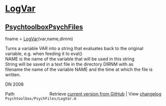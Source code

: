 # [LogVar](LogVar)
## [Psychtoolbox](Psychtoolbox)[PsychFiles](PsychFiles)

fname = [LogVar](LogVar)(var,name,dirnm)  
  
Turns a variable VAR into a string that evaluates back to the original  
variable, e.g. when feeding it to eval()  
NAME is the name of the variable that will be used in this string  
String will be saved in a text file in the directory DIRNM with as  
filename the name of the variable NAME and the time at which the file is  
written.  
  
DN 2008  




<div class="code_header" style="text-align:right;">
  <span style="float:left;">Path&nbsp;&nbsp;</span> <span class="counter">Retrieve <a href=
  "https://raw.github.com/Psychtoolbox-3/Psychtoolbox-3/beta/Psychtoolbox/PsychFiles/LogVar.m">current version from GitHub</a> | View <a href=
  "https://github.com/Psychtoolbox-3/Psychtoolbox-3/commits/beta/Psychtoolbox/PsychFiles/LogVar.m">changelog</a></span>
</div>
<div class="code">
  <code>Psychtoolbox/PsychFiles/LogVar.m</code>
</div>

